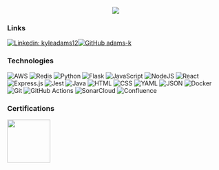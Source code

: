 <p align="center">
  <img src="https://github.com/user-attachments/assets/11ca5178-e24d-40c5-8eac-76409115fdc6"/>
  
  ### Links
  [![Linkedin: kyleadams12](https://img.shields.io/badge/-kyleadams12-blue?style=flat-square&logo=Linkedin&logoColor=white&link=https://www.linkedin.com/in/kyleadams12/)](https://www.linkedin.com/in/kyleadams12)[![GitHub adams-k](https://img.shields.io/github/followers/adams-k?label=follow&style=social)](https://github.com/adams-k)
  
  ### Technologies
  ![AWS](https://img.shields.io/badge/AWS-%23FF9900.svg?logo=amazon-web-services&logoColor=white)
  ![Redis](https://img.shields.io/badge/Redis-%23DD0031.svg?logo=redis&logoColor=white)
  ![Python](https://img.shields.io/badge/Python-3776AB?logo=python&logoColor=fff)
  ![Flask](https://img.shields.io/badge/Flask-000?logo=flask&logoColor=fff)
  ![JavaScript](https://img.shields.io/badge/JavaScript-F7DF1E?logo=javascript&logoColor=000)
  ![NodeJS](https://img.shields.io/badge/Node.js-6DA55F?logo=node.js&logoColor=white)
  ![React](https://img.shields.io/badge/React-%2320232a.svg?logo=react&logoColor=%2361DAFB)
  ![Express.js](https://img.shields.io/badge/Express.js-%23404d59.svg?logo=express&logoColor=%2361DAFB)
  ![Jest](https://img.shields.io/badge/Jest-C21325?logo=jest&logoColor=fff)
  ![Java](https://img.shields.io/badge/Java-%23ED8B00.svg?logo=openjdk&logoColor=white)
  ![HTML](https://img.shields.io/badge/HTML-%23E34F26.svg?logo=html5&logoColor=white)
  ![CSS](https://img.shields.io/badge/CSS-1572B6?logo=css3&logoColor=fff)
  ![YAML](https://img.shields.io/badge/YAML-CB171E?logo=yaml&logoColor=fff)
  ![JSON](https://img.shields.io/badge/JSON-000?logo=json&logoColor=fff)
  ![Docker](https://img.shields.io/badge/Docker-2496ED?logo=docker&logoColor=fff)
  ![Git](https://img.shields.io/badge/Git-F05032?logo=git&logoColor=fff)
  ![GitHub Actions](https://img.shields.io/badge/GitHub_Actions-2088FF?logo=github-actions&logoColor=white)
  ![SonarCloud](https://img.shields.io/badge/SonarCloud-F3702A?logo=sonarcloud&logoColor=fff)
  ![Confluence](https://img.shields.io/badge/Confluence-172B4D?logo=confluence&logoColor=fff)
  
  ### Certifications
  
  <img src="https://github.com/user-attachments/assets/992d3484-535a-4b48-8d1b-d160b42186b6" width="100">

</p>
